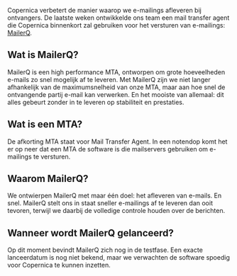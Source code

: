 Copernica verbetert de manier waarop we e-mailings afleveren bij
ontvangers. De laatste weken ontwikkelde ons team een mail transfer
agent die Copernica binnenkort zal gebruiken voor het versturen van
e-mailings: [MailerQ](http://www.mailerq.com).

Wat is MailerQ?
---------------

MailerQ is een high performance MTA, ontworpen om grote hoeveelheden
e-mails zo snel mogelijk af te leveren. Met MailerQ zijn we niet langer
afhankelijk van de maximumsnelheid van onze MTA, maar aan hoe snel de
ontvangende partij e-mail kan verwerken. En het mooiste van allemaal:
dit alles gebeurt zonder in te leveren op stabiliteit en prestaties.

Wat is een MTA?
---------------

De afkorting MTA staat voor Mail Transfer Agent. In een notendop komt
het er op neer dat een MTA de software is die mailservers gebruiken om
e-mailings te versturen.

Waarom MailerQ?
---------------

We ontwierpen MailerQ met maar één doel: het afleveren van e-mails. En
snel. MailerQ stelt ons in staat sneller e-mailings af te leveren dan
ooit tevoren, terwijl we daarbij de volledige controle houden over de
berichten.

Wanneer wordt MailerQ gelanceerd?
---------------------------------

Op dit moment bevindt MailerQ zich nog in de testfase. Een exacte
lanceerdatum is nog niet bekend, maar we verwachten de software spoedig
voor Copernica te kunnen inzetten.
